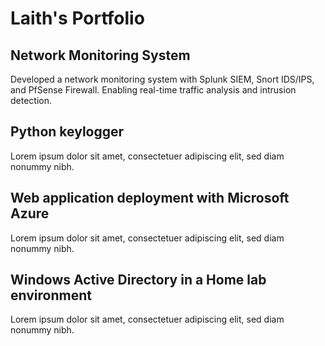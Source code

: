 # Laith's Portfolio
## Network Monitoring System
Developed a network monitoring system with Splunk SIEM, Snort IDS/IPS, and PfSense Firewall. Enabling real-time traffic analysis and intrusion detection.
## Python keylogger
Lorem ipsum dolor sit amet, consectetuer adipiscing elit, sed diam nonummy nibh.
## Web application deployment with Microsoft Azure
Lorem ipsum dolor sit amet, consectetuer adipiscing elit, sed diam nonummy nibh.
## Windows Active Directory in a Home lab environment
Lorem ipsum dolor sit amet, consectetuer adipiscing elit, sed diam nonummy nibh.

